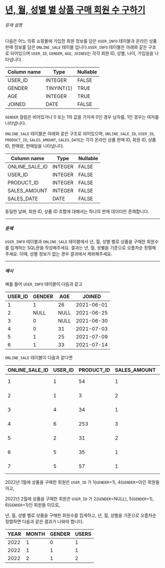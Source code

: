 # [년, 월, 성별 별 상품 구매 회원 수 구하기](https://school.programmers.co.kr/learn/courses/30/lessons/131532)


###### 문제 설명


다음은 어느 의류 쇼핑몰에 가입한 회원 정보를 담은 `USER_INFO` 테이블과 온라인 상품 판매 정보를 담은 `ONLINE_SALE` 테이블 입니다.`USER_INFO` 테이블은 아래와 같은 구조로 되어있으며 `USER_ID`, `GENDER`, `AGE`, `JOINED`는 각각 회원 ID, 성별, 나이, 가입일을 나타냅니다.




| Column name | Type | Nullable |
| --- | --- | --- |
| USER\_ID | INTEGER | FALSE |
| GENDER | TINYINT(1\) | TRUE |
| AGE | INTEGER | TRUE |
| JOINED | DATE | FALSE |


`GENDER` 컬럼은 비어있거나 0 또는 1의 값을 가지며 0인 경우 남자를, 1인 경우는 여자를 나타냅니다.


`ONLINE_SALE` 테이블은 아래와 같은 구조로 되어있으며, `ONLINE_SALE_ID`, `USER_ID`, `PRODUCT_ID`, `SALES_AMOUNT`, `SALES_DATE`는 각각 온라인 상품 판매 ID, 회원 ID, 상품 ID, 판매량, 판매일을 나타냅니다.




| Column name | Type | Nullable |
| --- | --- | --- |
| ONLINE\_SALE\_ID | INTEGER | FALSE |
| USER\_ID | INTEGER | FALSE |
| PRODUCT\_ID | INTEGER | FALSE |
| SALES\_AMOUNT | INTEGER | FALSE |
| SALES\_DATE | DATE | FALSE |


동일한 날짜, 회원 ID, 상품 ID 조합에 대해서는 하나의 판매 데이터만 존재합니다.




---


##### 문제


`USER_INFO` 테이블과 `ONLINE_SALE` 테이블에서 년, 월, 성별 별로 상품을 구매한 회원수를 집계하는 SQL문을 작성해주세요. 결과는 년, 월, 성별을 기준으로 오름차순 정렬해주세요. 이때, 성별 정보가 없는 경우 결과에서 제외해주세요.




---


##### 예시


예를 들어 `USER_INFO` 테이블이 다음과 같고




| USER\_ID | GENDER | AGE | JOINED |
| --- | --- | --- | --- |
| 1 | 1 | 26 | 2021\-06\-01 |
| 2 | NULL | NULL | 2021\-06\-25 |
| 3 | 0 | NULL | 2021\-06\-30 |
| 4 | 0 | 31 | 2021\-07\-03 |
| 5 | 1 | 25 | 2021\-07\-09 |
| 6 | 1 | 33 | 2021\-07\-14 |


`ONLINE_SALE` 테이블이 다음과 같다면




| ONLINE\_SALE\_ID | USER\_ID | PRODUCT\_ID | SALES\_AMOUNT | SALES\_DATE |
| --- | --- | --- | --- | --- |
| 1 | 1 | 54 | 1 | 2022\-01\-01 |
| 2 | 1 | 3 | 2 | 2022\-01\-25 |
| 3 | 4 | 34 | 1 | 2022\-01\-30 |
| 4 | 6 | 253 | 3 | 2022\-02\-03 |
| 5 | 2 | 31 | 2 | 2022\-02\-09 |
| 6 | 5 | 35 | 1 | 2022\-02\-14 |
| 7 | 5 | 57 | 1 | 2022\-02\-18 |


2022년 1월에 상품을 구매한 회원은 `USER_ID` 가 1(`GENDER`\=1\), 4(`GENDER`\=0\)인 회원들이고,  

2022년 2월에 상품을 구매한 회원은 `USER_ID` 가 2(`GENDER`\=NULL), 5(`GENDER`\=1\), 6(`GENDER`\=1\)인 회원들 이므로,


년, 월, 성별 별로 상품을 구매한 회원수를 집계하고, 년, 월, 성별을 기준으로 오름차순 정렬하면 다음과 같은 결과가 나와야 합니다.




| YEAR | MONTH | GENDER | USERS |
| --- | --- | --- | --- |
| 2022 | 1 | 0 | 1 |
| 2022 | 1 | 1 | 1 |
| 2022 | 2 | 1 | 2 |


